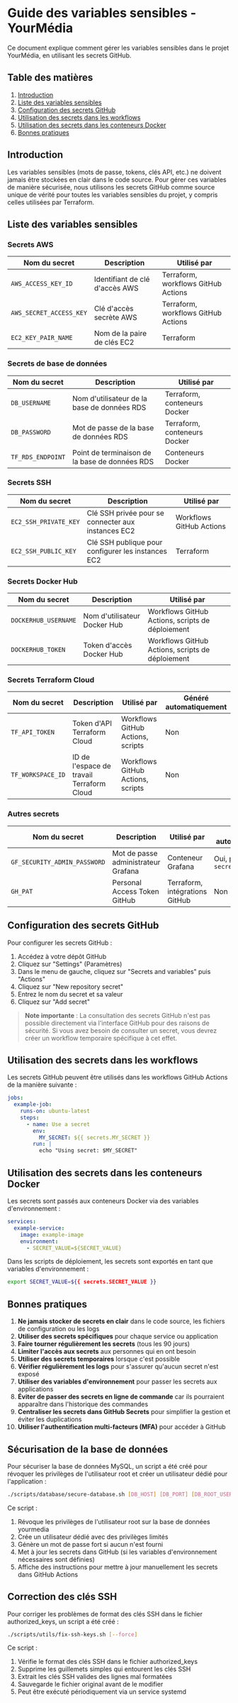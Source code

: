 # Guide des variables sensibles - YourMédia

Ce document explique comment gérer les variables sensibles dans le projet YourMédia, en utilisant les secrets GitHub.

## Table des matières

1. [Introduction](#introduction)
2. [Liste des variables sensibles](#liste-des-variables-sensibles)
3. [Configuration des secrets GitHub](#configuration-des-secrets-github)
4. [Utilisation des secrets dans les workflows](#utilisation-des-secrets-dans-les-workflows)
5. [Utilisation des secrets dans les conteneurs Docker](#utilisation-des-secrets-dans-les-conteneurs-docker)
6. [Bonnes pratiques](#bonnes-pratiques)

## Introduction

Les variables sensibles (mots de passe, tokens, clés API, etc.) ne doivent jamais être stockées en clair dans le code source. Pour gérer ces variables de manière sécurisée, nous utilisons les secrets GitHub comme source unique de vérité pour toutes les variables sensibles du projet, y compris celles utilisées par Terraform.

## Liste des variables sensibles

### Secrets AWS

| Nom du secret | Description | Utilisé par |
|--------------|-------------|------------|
| `AWS_ACCESS_KEY_ID` | Identifiant de clé d'accès AWS | Terraform, workflows GitHub Actions |
| `AWS_SECRET_ACCESS_KEY` | Clé d'accès secrète AWS | Terraform, workflows GitHub Actions |
| `EC2_KEY_PAIR_NAME` | Nom de la paire de clés EC2 | Terraform |

### Secrets de base de données

| Nom du secret | Description | Utilisé par |
|--------------|-------------|------------|
| `DB_USERNAME` | Nom d'utilisateur de la base de données RDS | Terraform, conteneurs Docker |
| `DB_PASSWORD` | Mot de passe de la base de données RDS | Terraform, conteneurs Docker |
| `TF_RDS_ENDPOINT` | Point de terminaison de la base de données RDS | Conteneurs Docker |

### Secrets SSH

| Nom du secret | Description | Utilisé par |
|--------------|-------------|------------|
| `EC2_SSH_PRIVATE_KEY` | Clé SSH privée pour se connecter aux instances EC2 | Workflows GitHub Actions |
| `EC2_SSH_PUBLIC_KEY` | Clé SSH publique pour configurer les instances EC2 | Terraform |

### Secrets Docker Hub

| Nom du secret | Description | Utilisé par |
|--------------|-------------|------------|
| `DOCKERHUB_USERNAME` | Nom d'utilisateur Docker Hub | Workflows GitHub Actions, scripts de déploiement |
| `DOCKERHUB_TOKEN` | Token d'accès Docker Hub | Workflows GitHub Actions, scripts de déploiement |



### Secrets Terraform Cloud

| Nom du secret | Description | Utilisé par | Généré automatiquement |
|--------------|-------------|------------|------------------------|
| `TF_API_TOKEN` | Token d'API Terraform Cloud | Workflows GitHub Actions, scripts | Non |
| `TF_WORKSPACE_ID` | ID de l'espace de travail Terraform Cloud | Workflows GitHub Actions, scripts | Non |

### Autres secrets

| Nom du secret | Description | Utilisé par | Généré automatiquement |
|--------------|-------------|------------|------------------------|
| `GF_SECURITY_ADMIN_PASSWORD` | Mot de passe administrateur Grafana | Conteneur Grafana | Oui, par le module `secrets_management` |
| `GH_PAT` | Personal Access Token GitHub | Terraform, intégrations GitHub | Non |

## Configuration des secrets GitHub

Pour configurer les secrets GitHub :

1. Accédez à votre dépôt GitHub
2. Cliquez sur "Settings" (Paramètres)
3. Dans le menu de gauche, cliquez sur "Secrets and variables" puis "Actions"
4. Cliquez sur "New repository secret"
5. Entrez le nom du secret et sa valeur
6. Cliquez sur "Add secret"

> **Note importante** : La consultation des secrets GitHub n'est pas possible directement via l'interface GitHub pour des raisons de sécurité. Si vous avez besoin de consulter un secret, vous devrez créer un workflow temporaire spécifique à cet effet.

## Utilisation des secrets dans les workflows

Les secrets GitHub peuvent être utilisés dans les workflows GitHub Actions de la manière suivante :

```yaml
jobs:
  example-job:
    runs-on: ubuntu-latest
    steps:
      - name: Use a secret
        env:
          MY_SECRET: ${{ secrets.MY_SECRET }}
        run: |
          echo "Using secret: $MY_SECRET"
```

## Utilisation des secrets dans les conteneurs Docker

Les secrets sont passés aux conteneurs Docker via des variables d'environnement :

```yaml
services:
  example-service:
    image: example-image
    environment:
      - SECRET_VALUE=${SECRET_VALUE}
```

Dans les scripts de déploiement, les secrets sont exportés en tant que variables d'environnement :

```bash
export SECRET_VALUE=${{ secrets.SECRET_VALUE }}
```

## Bonnes pratiques

1. **Ne jamais stocker de secrets en clair** dans le code source, les fichiers de configuration ou les logs
2. **Utiliser des secrets spécifiques** pour chaque service ou application
3. **Faire tourner régulièrement les secrets** (tous les 90 jours)
4. **Limiter l'accès aux secrets** aux personnes qui en ont besoin
5. **Utiliser des secrets temporaires** lorsque c'est possible
6. **Vérifier régulièrement les logs** pour s'assurer qu'aucun secret n'est exposé
7. **Utiliser des variables d'environnement** pour passer les secrets aux applications
8. **Éviter de passer des secrets en ligne de commande** car ils pourraient apparaître dans l'historique des commandes
9. **Centraliser les secrets dans GitHub Secrets** pour simplifier la gestion et éviter les duplications
10. **Utiliser l'authentification multi-facteurs (MFA)** pour accéder à GitHub

## Sécurisation de la base de données

Pour sécuriser la base de données MySQL, un script a été créé pour révoquer les privilèges de l'utilisateur root et créer un utilisateur dédié pour l'application :

```bash
./scripts/database/secure-database.sh [DB_HOST] [DB_PORT] [DB_ROOT_USER] [DB_ROOT_PASSWORD] [NEW_DB_USER] [NEW_DB_PASSWORD]
```

Ce script :
1. Révoque les privilèges de l'utilisateur root sur la base de données yourmedia
2. Crée un utilisateur dédié avec des privilèges limités
3. Génère un mot de passe fort si aucun n'est fourni
4. Met à jour les secrets dans GitHub (si les variables d'environnement nécessaires sont définies)
5. Affiche des instructions pour mettre à jour manuellement les secrets dans GitHub Actions



## Correction des clés SSH

Pour corriger les problèmes de format des clés SSH dans le fichier authorized_keys, un script a été créé :

```bash
./scripts/utils/fix-ssh-keys.sh [--force]
```

Ce script :
1. Vérifie le format des clés SSH dans le fichier authorized_keys
2. Supprime les guillemets simples qui entourent les clés SSH
3. Extrait les clés SSH valides des lignes mal formatées
4. Sauvegarde le fichier original avant de le modifier
5. Peut être exécuté périodiquement via un service systemd
